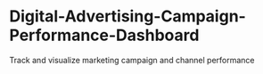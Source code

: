 # Digital-Advertising-Campaign-Performance-Dashboard
Track and visualize marketing  campaign and channel performance 

